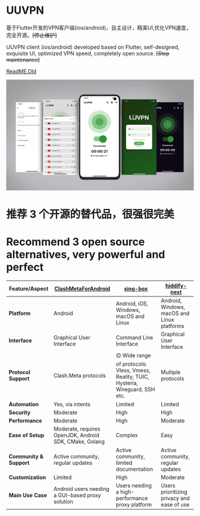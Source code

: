 # UUVPN
基于Flutter开发的VPN客户端(ios/android)，自主设计，精美UI,优化VPN速度，完全开源。~~[停止维护]~~

UUVPN client (ios/android) developed based on Flutter, self-designed, exquisite UI, optimized VPN speed, completely open source. ~~[Stop maintenance]~~

[ReadME.Old](https://github.com/nicolastinkl/UUVPN/blob/main/README.old.md) 

![](screenshots/Snipaste_2023-06-25_11-38-47.png)
 

# 推荐 3 个开源的替代品，很强很完美 
# Recommend 3 open source alternatives, very powerful and perfect

| Feature/Aspect                  | [ClashMetaForAndroid](https://github.com/MetaCubeX/ClashMetaForAndroid)  | [sing-box](https://github.com/SagerNet/sing-box)  | [hiddify-next](https://github.com/hiddify/hiddify-next?tab=readme-ov-file)      |
|---------------------------------|------------------------------------------------------|------------------------------|-----------------------------------------|
| **Platform**                    | Android                                              | Android, iOS, Windows, macOS and Linux          | Android, Windows, macOS and Linux platforms                      |
| **Interface**                   | Graphical User Interface                             | Command Line Interface       | Graphical User Interface                |
| **Protocol Support**            | Clash.Meta protocols                                 | 🟡 Wide range of protocols: Vless, Vmess, Reality, TUIC, Hysteria, Wireguard, SSH etc.           | Multiple protocols                      |
| **Automation**                  | Yes, via intents                                     | Limited                      | Limited                                 |
| **Security**                    | Moderate                                             | High                         | High                                    |
| **Performance**                 | Moderate                                             | High                         | Moderate                                |
| **Ease of Setup**               | Moderate, requires OpenJDK, Android SDK, CMake, Golang| Complex                      | Easy                                    |
| **Community & Support**         | Active community, regular updates                    | Active community, limited documentation | Active community, regular updates       |
| **Customization**               | Limited                                              | High                         | Moderate                                |
| **Main Use Case**               | Android users needing a GUI-based proxy solution     | Users needing a high-performance proxy platform | Users prioritizing privacy and ease of use |

 
 
 
